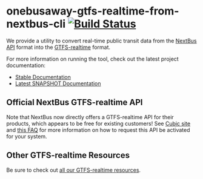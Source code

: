 # onebusaway-gtfs-realtime-from-nextbus-cli [![Build Status](https://travis-ci.org/OneBusAway/onebusaway-gtfs-realtime-from-nextbus-cli.svg?branch=master)](https://travis-ci.org/OneBusAway/onebusaway-gtfs-realtime-from-nextbus-cli)
We provide a utility to convert real-time public transit data from the [NextBus API](http://www.nextbus.com/xmlFeedDocs/NextBusXMLFeed.pdf) format into the [GTFS-realtime](https://developers.google.com/transit/gtfs-realtime) format.

For more information on running the tool, check out the latest project documentation:

* [Stable Documentation](http://developer.onebusaway.org/modules/onebusaway-gtfs-realtime-from-nextbus-cli/current/)
* [Latest SNAPSHOT Documentation](http://developer.onebusaway.org/modules/onebusaway-gtfs-realtime-from-nextbus-cli/current-SNAPSHOT/)

## Official NextBus GTFS-realtime API

Note that NextBus now directly offers a GTFS-realtime API for their products, which appears to be free for existing customers!  See [Cubic site](http://nextbus.cubic.com/Products/Real-Time-Rider-Information) and [this FAQ](https://medium.com/omnimodal/want-more-riders-open-up-your-nextbus-api-with-gtfs-realtime-7387c80f31e1#.pkuzizhl5) for more information on how to request this API be activated for your system.

## Other GTFS-realtime Resources

Be sure to check out [all our GTFS-realtime resources](https://github.com/OneBusAway/onebusaway/wiki/GTFS-Realtime-Resources).
